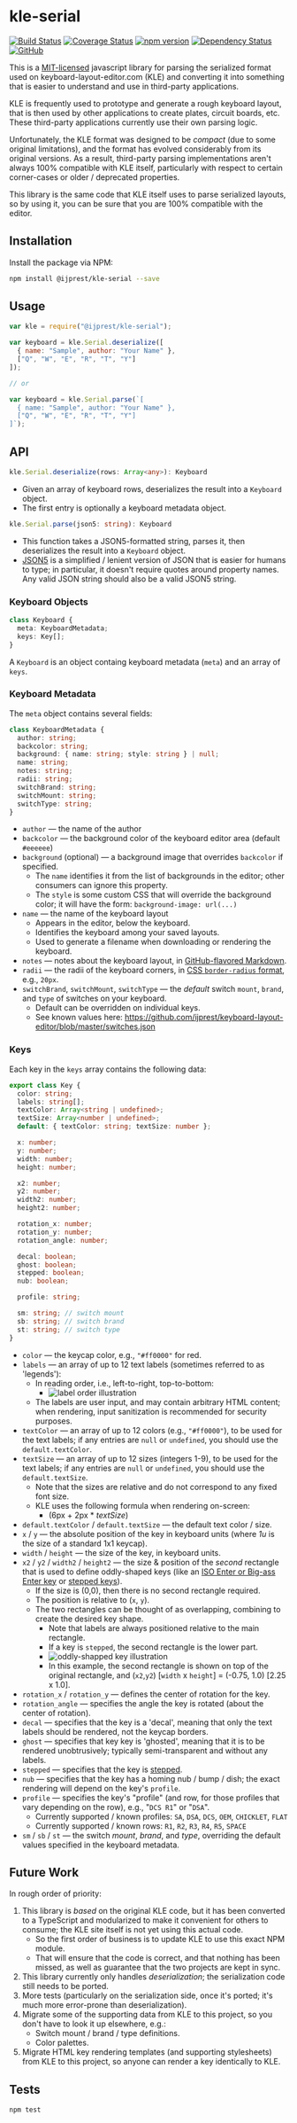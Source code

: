 # kle-serial

[![Build Status](https://travis-ci.org/ijprest/kle-serial.svg?branch=master)](https://travis-ci.org/ijprest/kle-serial)
[![Coverage Status](https://coveralls.io/repos/github/ijprest/kle-serial/badge.svg?branch=master)](https://coveralls.io/github/ijprest/kle-serial?branch=master)
[![npm version](https://badge.fury.io/js/%40ijprest%2Fkle-serial.svg)](https://badge.fury.io/js/%40ijprest%2Fkle-serial)
[![Dependency Status](https://david-dm.org/ijprest/kle-serial.svg)](https://david-dm.org/ijprest/kle-serial)
[![GitHub](https://img.shields.io/github/license/ijprest/kle-serial.svg)](LICENSE)

This is a [MIT-licensed](LICENSE) javascript library for parsing the serialized
format used on keyboard-layout-editor.com (KLE) and converting it into something
that is easier to understand and use in third-party applications.

KLE is frequently used to prototype and generate a rough keyboard layout, that
is then used by other applications to create plates, circuit boards, etc. These
third-party applications currently use their own parsing logic.

Unfortunately, the KLE format was designed to be _compact_ (due to some original
limitations), and the format has evolved considerably from its original
versions. As a result, third-party parsing implementations aren't always 100%
compatible with KLE itself, particularly with respect to certain corner-cases or
older / deprecated properties.

This library is the same code that KLE itself uses to parse serialized layouts,
so by using it, you can be sure that you are 100% compatible with the editor.

## Installation

Install the package via NPM:

```bash
npm install @ijprest/kle-serial --save
```

## Usage

```js
var kle = require("@ijprest/kle-serial");

var keyboard = kle.Serial.deserialize([
  { name: "Sample", author: "Your Name" },
  ["Q", "W", "E", "R", "T", "Y"]
]);

// or

var keyboard = kle.Serial.parse(`[
  { name: "Sample", author: "Your Name" },
  ["Q", "W", "E", "R", "T", "Y"]
]`);
```

## API

```ts
kle.Serial.deserialize(rows: Array<any>): Keyboard
```

- Given an array of keyboard rows, deserializes the result into a `Keyboard`
  object.
- The first entry is optionally a keyboard metadata object.

```ts
kle.Serial.parse(json5: string): Keyboard
```

- This function takes a JSON5-formatted string, parses it, then deserializes the
  result into a `Keyboard` object.
- [JSON5](https://json5.org/) is a simplified / lenient version of JSON that is
  easier for humans to type; in particular, it doesn't require quotes around
  property names. Any valid JSON string should also be a valid JSON5 string.

### Keyboard Objects

```ts
class Keyboard {
  meta: KeyboardMetadata;
  keys: Key[];
}
```

A `Keyboard` is an object containg keyboard metadata (`meta`) and an array of
`keys`.

### Keyboard Metadata

The `meta` object contains several fields:

```ts
class KeyboardMetadata {
  author: string;
  backcolor: string;
  background: { name: string; style: string } | null;
  name: string;
  notes: string;
  radii: string;
  switchBrand: string;
  switchMount: string;
  switchType: string;
}
```

- `author` — the name of the author
- `backcolor` — the background color of the keyboard editor area (default
  `#eeeeee`)
- `background` (optional) — a background image that overrides `backcolor` if
  specified.
  - The `name` identifies it from the list of backgrounds in the editor; other
    consumers can ignore this property.
  - The `style` is some custom CSS that will override the background color; it
    will have the form: `background-image: url(...)`
- `name` — the name of the keyboard layout
  - Appears in the editor, below the keyboard.
  - Identifies the keyboard among your saved layouts.
  - Used to generate a filename when downloading or rendering the keyboard.
- `notes` — notes about the keyboard layout, in
  [GitHub-flavored Markdown](https://github.github.com/gfm/).
- `radii` — the radii of the keyboard corners, in
  [CSS `border-radius` format](https://developer.mozilla.org/en-US/docs/Web/CSS/border-radius),
  e.g., `20px`.
- `switchBrand`, `switchMount`, `switchType` — the _default_ switch `mount`,
  `brand`, and `type` of switches on your keyboard.
  - Default can be overridden on individual keys.
  - See known values here:
    https://github.com/ijprest/keyboard-layout-editor/blob/master/switches.json

### Keys

Each key in the `keys` array contains the following data:

```ts
export class Key {
  color: string;
  labels: string[];
  textColor: Array<string | undefined>;
  textSize: Array<number | undefined>;
  default: { textColor: string; textSize: number };

  x: number;
  y: number;
  width: number;
  height: number;

  x2: number;
  y2: number;
  width2: number;
  height2: number;

  rotation_x: number;
  rotation_y: number;
  rotation_angle: number;

  decal: boolean;
  ghost: boolean;
  stepped: boolean;
  nub: boolean;

  profile: string;

  sm: string; // switch mount
  sb: string; // switch brand
  st: string; // switch type
}
```

- `color` — the keycap color, e.g., `"#ff0000"` for red.
- `labels` — an array of up to 12 text labels (sometimes referred to as
  'legends'):
  - In reading order, i.e., left-to-right, top-to-bottom:
    - ![label order illustration](images/label-order.png)
  - The labels are user input, and may contain arbitrary HTML content; when
    rendering, input sanitization is recommended for security purposes.
- `textColor` — an array of up to 12 colors (e.g., `"#ff0000"`), to be used for
  the text labels; if any entries are `null` or `undefined`, you should use the
  `default.textColor`.
- `textSize` — an array of up to 12 sizes (integers 1-9), to be used for the
  text labels; if any entries are `null` or `undefined`, you should use the
  `default.textSize`.
  - Note that the sizes are relative and do not correspond to any fixed font
    size.
  - KLE uses the following formula when rendering on-screen:
    - (6px + 2px \* _textSize_)
- `default.textColor` / `default.textSize` — the default text color / size.
- `x` / `y` — the absolute position of the key in keyboard units (where _1u_ is
  the size of a standard 1x1 keycap).
- `width` / `height` — the size of the key, in keyboard units.
- `x2` / `y2` / `width2` / `height2` — the size & position of the _second_
  rectangle that is used to define oddly-shaped keys (like an
  [ISO Enter or Big-ass Enter key](https://deskthority.net/wiki/Return_key) or
  [stepped keys](https://deskthority.net/wiki/Keycap#Stepped_keycaps)).
  - If the size is (0,0), then there is no second rectangle required.
  - The position is relative to (`x`, `y`).
  - The two rectangles can be thought of as overlapping, combining to create the
    desired key shape.
    - Note that labels are always positioned relative to the main rectangle.
    - If a key is `stepped`, the second rectangle is the lower part.
    - ![oddly-shapped key illustration](images/oddly-shaped.png)
    - In this example, the second rectangle is shown on top of the original
      rectangle, and (`x2`,`y2`) [`width` x `height`] = (-0.75, 1.0) [2.25 x
      1.0].
- `rotation_x` / `rotation_y` — defines the center of rotation for the key.
- `rotation_angle` — specifies the angle the key is rotated (about the center of
  rotation).
- `decal` — specifies that the key is a 'decal', meaning that only the text
  labels should be rendered, not the keycap borders.
- `ghost` — specifies that key key is 'ghosted', meaning that it is to be
  rendered unobtrusively; typically semi-transparent and without any labels.
- `stepped` — specifies that the key is
  [stepped](https://deskthority.net/wiki/Keycap#Stepped_keycaps).
- `nub` — specifies that the key has a homing nub / bump / dish; the exact
  rendering will depend on the key's `profile`.
- `profile` — specifies the key's "profile" (and row, for those profiles that
  vary depending on the row), e.g., "`DCS R1`" or "`DSA`".
  - Currently supported / known profiles: `SA`, `DSA`, `DCS`, `OEM`, `CHICKLET`,
    `FLAT`
  - Currently supported / known rows: `R1`, `R2`, `R3`, `R4`, `R5`, `SPACE`
- `sm` / `sb` / `st` — the switch _mount_, _brand_, and _type_, overriding the
  default values specified in the keyboard metadata.

## Future Work

In rough order of priority:

1. This library is _based_ on the original KLE code, but it has been converted
   to a TypeScript and modularized to make it convenient for others to consume;
   the KLE site itself is not yet using this actual code.
   - So the first order of business is to update KLE to use this exact NPM
     module.
   - That will ensure that the code is correct, and that nothing has been
     missed, as well as guarantee that the two projects are kept in sync.
2. This library currently only handles _deserialization_; the serialization code
   still needs to be ported.
3. More tests (particularly on the serialization side, once it's ported; it's
   much more error-prone than deserialization).
4. Migrate some of the supporting data from KLE to this project, so you don't
   have to look it up elsewhere, e.g.:
   - Switch mount / brand / type definitions.
   - Color palettes.
5. Migrate HTML key rendering templates (and supporting stylesheets) from KLE to
   this project, so anyone can render a key identically to KLE.

## Tests

```bash
npm test
```
